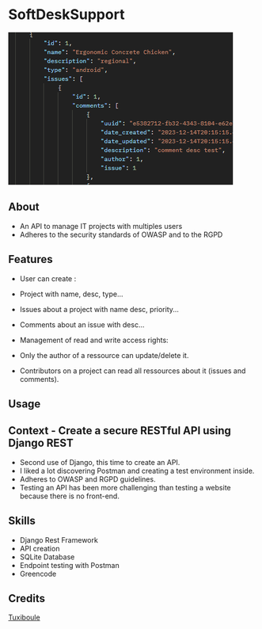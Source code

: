 # SoftDeskSupport
![](icon.png)

## About

- An API to manage IT projects with multiples users
- Adheres to the security standards of OWASP and to the RGPD

## Features

- User can create :
 - Project with name, desc, type...
 - Issues about a project with name desc, priority...
 - Comments about an issue with desc...

- Management of read and write access rights:
 - Only the author of a ressource can update/delete it.
 - Contributors on a project can read all ressources about it (issues and comments).

## Usage



## Context - Create a secure RESTful API using Django REST

- Second use of Django, this time to create an API.
- I liked a lot discovering Postman and creating a test environment inside.
- Adheres to OWASP and RGPD guidelines.
- Testing an API has been more challenging than testing a website because there is no front-end.

## Skills

- Django Rest Framework
- API creation
- SQLite Database
- Endpoint testing with Postman
- Greencode

## Credits
[Tuxiboule](https://github.com/Tuxiboule)
